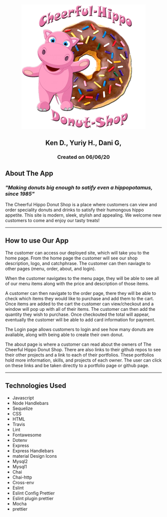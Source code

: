 <p align="center">
<img width="400" height="400" src="public/assets/img/logo.png">
  </p>

<h2 align="center">Ken D., Yuriy H., Dani G,</h2>

<h3 align="center"> Created on 06/06/20</h3>

## About The App
### *"Making donuts big enough to satify even a hippopotamus, since 1985"*

The Cheerful Hippo Donut Shop is a place where customers can view and order speciality donuts and drinks to satisfy their humongous hippo appetite. This site is modern, sleek, stylish and appealing. We welcome new customers to come and enjoy our tasty treats!

---

## How to use Our App
The customer can access our deployed site, which will take you to the home page. From the home page the customer will see our shop description, logo, and catchphrase. The customer can then naviagte to other pages (menu, order, about, and login). 


When the customer navigates to the menu page, they will be able to see all of our menu items along with the price and description of those items. 


A customer can then navigate to the order page, there they will be able to check which items they would like to purchase and add them to the cart. Once items are added to the cart the customer can view/checkout and a window will pop up with all of their items. The customer can then add the quantity they wish to purchase. Once checkouted the total will appear, eventually the customer will be able to add card information for payment. 



The Login page allows customers to login and see how many donuts are avaliable, along with being able to create their own donut. 


The about page is where a customer can read about the owners of The Cheerful Hippo Donut Shop. There are also links to their github repos to see their other projects and a link to each of their portfolios. These portfolios hold more information, skills, and projects of each owner. The user can click on these links and be taken directly to a portfolio page or github page.



___

## Technologies Used

* Javascript
* Node Handlebars
* Sequelize
* CSS
* HTML
* Travis
* Lint
* Fontawesome
* Dotenv
* Express
* Express Handlebars
* material Design Icons
* Mysql2
* Mysql1
* Chai
* Chai-http
* Cross-env
* Eslint
* Eslint Config Prettier
* Eslint plugin prettier
* Mocha
* prettier
